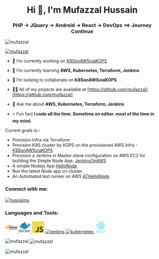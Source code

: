 <h1 align="center">Hi 👋, I'm Mufazzal Hussain</h1>
<h3 align="center">PHP -> JQuery -> Android -> React -> DevOps ==> Journey Continue</h3>

<p align="left"> <img src="https://komarev.com/ghpvc/?username=mufazzal&label=Profile%20views&color=0e75b6&style=flat" alt="mufazzal" /> </p>

<p align="left"> <a href="https://github.com/ryo-ma/github-profile-trophy"><img src="https://github-profile-trophy.vercel.app/?username=mufazzal" alt="mufazzal" /></a> </p>

- 🔭 I’m currently working on [K8SonAWSviaKOPS](https://github.com/mufazzal/K8SonAWSviaKOPS)

- 🌱 I’m currently learning **AWS, Kubernetes, Terraform, Jenkins**

- 👯 I’m looking to collaborate on **K8SonAWSviaKOPS**

- 👨‍💻 All of my projects are available at [https://github.com/mufazzal](https://github.com/mufazzal)

- 💬 Ask me about **AWS, Kubernetes, Terraform, Jenkins**

- ⚡ Fun fact **I code all the time. Sometime on editor. most of the time in my mind.**

Current goals is:-
  - Provision Infra via Terraform 
  - Provision K8S cluster by KOPS on the provisioned AWS Infra - [K8SonAWSviaKOPS](https://github.com/mufazzal/K8SonAWSviaKOPS)
  - Provision a Jenkins in Master-slave configuration on AWS EC2 for building the Simple Node App. [JenkinsOnAWS](https://github.com/mufazzal/JenkinsOnAWS)
  - A simple Nodejs App [HelloNode](https://github.com/mufazzal/HelloNode)
  - Run the latest Node app on cluster. 
  - An Automated test runner on AWS [ATHelloNode](https://github.com/mufazzal/ATHelloNode)
  
<h3 align="left">Connect with me:</h3>
<p align="left">
<a href="https://twitter.com/hussaimu" target="blank"><img align="center" src="https://raw.githubusercontent.com/rahuldkjain/github-profile-readme-generator/master/src/images/icons/Social/twitter.svg" alt="hussaimu" height="30" width="40" /></a>
</p>

<h3 align="left">Languages and Tools:</h3>
<p align="left"> <a href="https://aws.amazon.com" target="_blank" rel="noreferrer"> <img src="https://raw.githubusercontent.com/devicons/devicon/master/icons/amazonwebservices/amazonwebservices-original-wordmark.svg" alt="aws" width="40" height="40"/> </a> <a href="https://www.docker.com/" target="_blank" rel="noreferrer"> <img src="https://raw.githubusercontent.com/devicons/devicon/master/icons/docker/docker-original-wordmark.svg" alt="docker" width="40" height="40"/> </a> <a href="https://developer.mozilla.org/en-US/docs/Web/JavaScript" target="_blank" rel="noreferrer"> <img src="https://raw.githubusercontent.com/devicons/devicon/master/icons/javascript/javascript-original.svg" alt="javascript" width="40" height="40"/> </a> <a href="https://www.jenkins.io" target="_blank" rel="noreferrer"> <img src="https://www.vectorlogo.zone/logos/jenkins/jenkins-icon.svg" alt="jenkins" width="40" height="40"/> </a> <a href="https://kubernetes.io" target="_blank" rel="noreferrer"> <img src="https://www.vectorlogo.zone/logos/kubernetes/kubernetes-icon.svg" alt="kubernetes" width="40" height="40"/> </a> <a href="https://reactjs.org/" target="_blank" rel="noreferrer"> <img src="https://raw.githubusercontent.com/devicons/devicon/master/icons/react/react-original-wordmark.svg" alt="react" width="40" height="40"/> </a> </p>

<p><img align="left" src="https://github-readme-stats.vercel.app/api/top-langs?username=mufazzal&show_icons=true&locale=en&layout=compact" alt="mufazzal" /></p>

<p>&nbsp;<img align="center" src="https://github-readme-stats.vercel.app/api?username=mufazzal&show_icons=true&locale=en" alt="mufazzal" /></p>

<p><img align="center" src="https://github-readme-streak-stats.herokuapp.com/?user=mufazzal&" alt="mufazzal" /></p>


<!--
**mufazzal/mufazzal** is a ✨ _special_ ✨ repository because its `README.md` (this file) appears on your GitHub profile.

Here are some ideas to get you started:

- 🔭 I’m currently working on ...
- 🌱 I’m currently learning ...
- 👯 I’m looking to collaborate on ...
- 🤔 I’m looking for help with ...
- 💬 Ask me about ...
- 📫 How to reach me: ...
- 😄 Pronouns: ...
- ⚡ Fun fact: ...
-->
